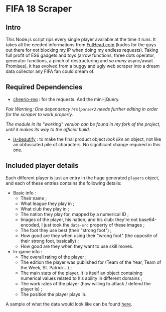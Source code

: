 # FIFA 18 Scraper

## Intro

This Node.js script rips every single player available at the time it runs. It takes all the needed informations from [FutHead.com](https://www.futhead.com) (kudos for the guys out there for not blocking my IP when doing my endless requests). Taking full profit of ES6 gadgets and toys (arrow functions, three dots operator, generator functions, a pinch of destructuring and _so many_ async/await Promises), it has evolved from a buggy and ugly web scraper into a dream data collector any FIFA fan could dream of.

## Required Dependencies

* [cheerio-req](https://www.npmjs.com/package/cheerio-req) : for the requests. And the mini-jQuery.

 _Fair Warning: One dependency `htmlparser2` needs further editing in order for the scraper to work properly._

 _The module in its "working" version can be found in my fork of the project, until it makes its way to the official build._ 

* [js-beautify](https://www.npmjs.com/package/cheerio-req) : to make the final product object _look like_ an object, not like an obfuscated pile of characters. No significant change required in this one.

## Included player details

Each different player is just an entry in the huge generated `players` object, and each of these entries contains the following details:
* Basic info :
  * Their name ;
  * What league they play in ;
  * What club they play in ;
  * The nation they play for, mapped by a numerical ID ;
  * Images of the player, his nation, and his club: they're not base64-encoded, I just took the `data-src` property of these images ;
  * The foot they use best (their "strong foot") ;
  * How good are they when using their "wrong foot" (the opposite of their strong foot, basically) ;
  * How good are they when they want to use skill moves.
* In-game info :
  * The overall rating of the player ;
  * The edition the player was published for (Team of the Year, Team of the Week, St. Patrick...) ;
  * The main stats of the player. It is itself an object containing numerical values related to his ability in different domains ;
  * The work rates of the player (how willing to attack / defend the player is) ;
  * The position the player plays in.

A sample of what the data would look like can be found [here](https://github.com/mk360/fifa18_scraper/blob/master/Sample.js).
